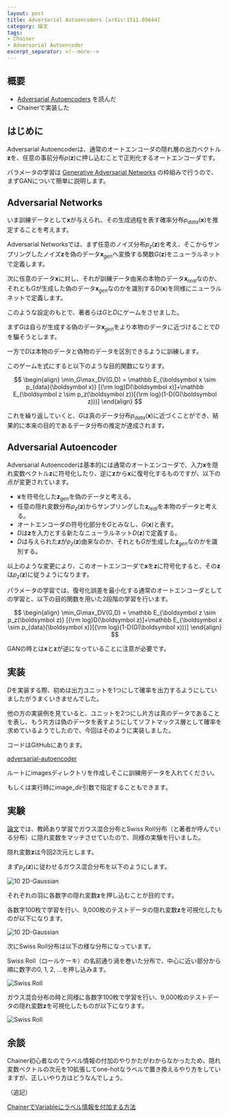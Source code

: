 ```yaml
---
layout: post
title: Adversarial Autoencoders [arXiv:1511.05644]
category: 論文
tags:
- Chainer
- Adversarial Autoencoder
excerpt_separator: <!--more-->
---
```


## 概要

- [Adversarial Autoencoders](http://arxiv.org/abs/1511.05644) を読んだ
- Chainerで実装した

<!--more-->

## はじめに

Adversarial Autoencoderは、通常のオートエンコーダの隠れ層の出力ベクトル$\boldsymbol z$を、任意の事前分布$p(\boldsymbol z)$に押し込むことで正則化するオートエンコーダです。

パラメータの学習は [Generative Adversarial Networks](http://arxiv.org/abs/1406.2661) の枠組みで行うので、まずGANについて簡単に説明します。

## Adversarial Networks

いま訓練データとして$\boldsymbol x$が与えられ、その生成過程を表す確率分布$p_{data}(\boldsymbol x)$を推定することを考えます。

Adversarial Networksでは、まず任意のノイズ分布$p_z(\boldsymbol z)$を考え、そこからサンプリングしたノイズ$\boldsymbol z$を偽のデータ$\boldsymbol x_{gen}$へ変換する関数$G(\boldsymbol z)$をニューラルネットで定義します。

次に任意のデータ$\boldsymbol x$に対し、それが訓練データ由来の本物のデータ$\boldsymbol x_{real}$なのか、それとも$G$が生成した偽のデータ$\boldsymbol x_{gen}$なのかを識別する$D(\boldsymbol x)$を同様にニューラルネットで定義します。

このような設定のもとで、著者らは$G$と$D$にゲームをさせました。

まず$G$は自らが生成する偽のデータ$\boldsymbol x_{gen}$をより本物のデータに近づけることで$D$を騙そうとします。

一方で$D$は本物のデータと偽物のデータを区別できるように訓練します。

このゲームを式にすると以下のような目的関数になります。

$$
	\begin{align}
		\min_G\max_DV(G,D) = \mathbb E_{\boldsymbol x \sim p_{data}(\boldsymbol x)} [{\rm log}D(\boldsymbol x)]+\mathbb E_{\boldsymbol z \sim p_z(\boldsymbol z)}[{\rm log}(1-D(G(\boldsymbol z)))]
	\end{align}
$$

これを繰り返していくと、$G$は真のデータ分布$p_{data}(\boldsymbol x)$に近づくことができ、結果的に本来の目的であるデータ分布の推定が達成されます。

## Adversarial Autoencoder

Adversarial Autoencoderは基本的には通常のオートエンコーダで、入力$\boldsymbol x$を隠れ変数ベクトル$\boldsymbol z$に符号化したり、逆に$\boldsymbol z$から$\boldsymbol x$に復号化するものですが、以下の点が変更されています。

- $\boldsymbol x$を符号化した$\boldsymbol z_{gen}$を偽のデータと考える。
- 任意の隠れ変数分布$p_z(\boldsymbol z)$からサンプリングした$\boldsymbol z_{real}$を本物のデータと考える。
- オートエンコーダの符号化部分を$G$とみなし、$G(\boldsymbol x)$と表す。
- $D$は$\boldsymbol z$を入力とする新たなニューラルネット$D(\boldsymbol z)$で定義する。
- $D$は与えられた$\boldsymbol z$が$p_z(\boldsymbol z)$由来なのか、それとも$G$が生成した$\boldsymbol z_{gen}$なのかを識別する。

以上のような変更により、このオートエンコーダで$\boldsymbol x$を$\boldsymbol z$に符号化すると、その$\boldsymbol z$は$p_z(\boldsymbol z)$に従うようになります。

パラメータの学習では、復号化誤差を最小化する通常のオートエンコーダとしての学習と、以下の目的関数を用いた2段階の学習を行います。

$$
	\begin{align}
		\min_G\max_DV(G,D) = \mathbb E_{\boldsymbol z \sim p_z(\boldsymbol z)} [{\rm log}D(\boldsymbol z)]+\mathbb E_{\boldsymbol x \sim p_{data}(\boldsymbol x)}[{\rm log}(1-D(G(\boldsymbol x)))]
	\end{align}
$$

GANの時とは$\boldsymbol x$と$\boldsymbol z$が逆になっていることに注意が必要です。

## 実装

$D$を実装する際、初めは出力ユニットを1つにして確率を出力するようにしていましたがうまくいきませんでした。

他の方の実装例を見ていると、ユニットを2つにし片方は真のデータであることを表し、もう片方は偽のデータを表すようにしてソフトマックス層として確率を求めているようでしたので、今回はそのように実装しました。

コードはGitHubにあります。

[adversarial-autoencoder](https://github.com/musyoku/adversarial-autoencoder)

ルートにimagesディレクトリを作成しそこに訓練用データを入れてください。

もしくは実行時にimage_dir引数で指定することもできます。

## 実験

[論文](http://arxiv.org/abs/1511.05644)では、教師あり学習でガウス混合分布とSwiss Roll分布（と著者が呼んでいる分布）に隠れ変数をマッチさせていたので、同様の実験を行いました。

隠れ変数$\boldsymbol z$は今回2次元とします。

まず$p_z(\boldsymbol z)$に従わせるガウス混合分布を以下のようにします。

![10 2D-Gaussian](https://github.com/musyoku/adversarial-autoencoder/blob/master/example/10_2d-gaussian_train_labeled_z.png?raw=true)

それぞれの羽に各数字の隠れ変数$\boldsymbol z$を押し込むことが目的です。

各数字100枚で学習を行い、9,000枚のテストデータの隠れ変数$\boldsymbol z$を可視化したものが以下になります。

![10 2D-Gaussian](https://github.com/musyoku/adversarial-autoencoder/blob/master/example/10_2d-gaussian_test_labeled_z.png?raw=true)


次にSwiss Roll分布は以下の様な分布になっています。

Swiss Roll（ロールケーキ）の名前通り渦を巻いた分布で、中心に近い部分から順に数字の0, 1, 2, ...を押し込みます。

![Swiss Roll](https://github.com/musyoku/adversarial-autoencoder/blob/master/example/swiss_roll_train_labeled_z.png?raw=true)

ガウス混合分布の時と同様に各数字100枚で学習を行い、9,000枚のテストデータの隠れ変数$\boldsymbol z$を可視化したものが以下になります。

![Swiss Roll](https://github.com/musyoku/adversarial-autoencoder/blob/master/example/swiss_roll_test_labeled_z.png?raw=true)

## 余談

Chainer初心者なのでラベル情報の付加のやりかたがわからなかったため、隠れ変数ベクトルの次元を10拡張してone-hotなラベルで置き換えるやり方をしていますが、正しいやり方はどうなんでしょう。

（追記）

[ChainerでVariableにラベル情報を付加する方法](/2016/03/25/ChainerでVariableにラベル情報を付加する方法/)